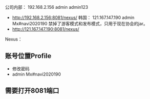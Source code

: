 公司内部：
192.168.2.156 admin admin123
- http://192.168.2.156:8081/nexus/
韩国：
121.167.147.190 admin  Mx#navi2020190
禁掉了游客模式和发布模式，只用于现在协会的jar。
- http://121.167.147.190:8081/nexus/


Nexus：
## 账号位置Profile
- 修改密码
- admin Mx#navi2020190

## 需要打开8081端口


